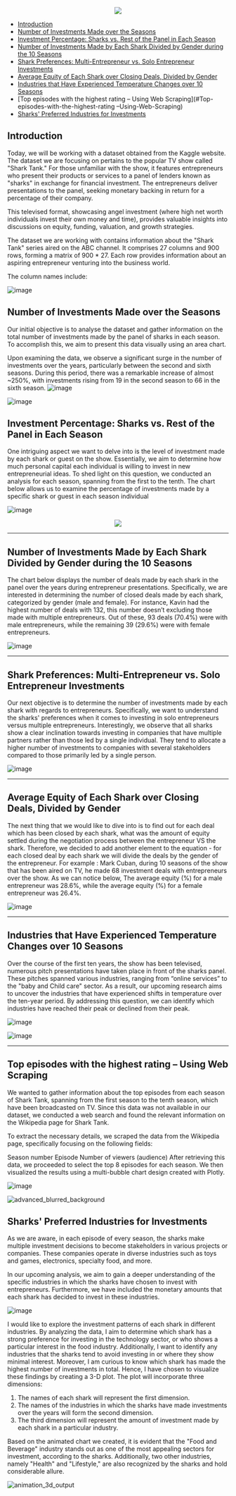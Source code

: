 <p align="center">
  <img src="images/shark_tank_header.jpg" />
</p>




* [Introduction](#Introduction)
* [Number of Investments Made over the Seasons](#Number-of-Investments-Made-over-the-Seasons)
* [Investment Percentage: Sharks vs. Rest of the Panel in Each Season](#Investment-Percentage-Sharks-vs-Rest-of-the-Panel-in-Each-Season)
* [Number of Investments Made by Each Shark Divided by Gender during the 10 Seasons](#Number-of-Investments-Made-by-Each-Shark-Divided-by-Gender-during-the-10-Seasons)
* [Shark Preferences: Multi-Entrepreneur vs. Solo Entrepreneur Investments](#Shark-Preferences-Multi-Entrepreneur-vs-Solo-Entrepreneur-Investments)
* [Average Equity of Each Shark over Closing Deals, Divided by Gender](#Average-Equity-of-Each-Shark-over-Closing-Deals,-Divided-by-Gender)
* [Industries that Have Experienced Temperature Changes over 10 Seasons](#Industries-that-Have-Experienced-Temperature-Changes-over-10-Seasons)
* [Top episodes with the highest rating  – Using Web Scraping](#Top-episodes-with-the-highest-rating –Using-Web-Scraping)
* [Sharks' Preferred Industries for Investments](#sharks-preferred-industries-for-investments)


## Introduction 
Today, we will be working with a dataset obtained from the Kaggle website. The dataset we are focusing on pertains to the popular TV show called "Shark Tank." For those unfamiliar with the show, it features entrepreneurs who present their products or services to a panel of lenders known as "sharks" in exchange for financial investment. The entrepreneurs deliver presentations to the panel, seeking monetary backing in return for a percentage of their company.

This televised format, showcasing angel investment (where high net worth individuals invest their own money and time), provides valuable insights into discussions on equity, funding, valuation, and growth strategies.

The dataset we are working with contains information about the "Shark Tank" series aired on the ABC channel. It comprises 27 columns and 900 rows, forming a matrix of 900 * 27. Each row provides information about an aspiring entrepreneur venturing into the business world.

The column names include: 

![image](https://github.com/AnalyticsForPleasure/dive_into_shark_tank/assets/28948369/9f9be082-00ef-4844-8fb0-330163f23da2)

## Number of Investments Made over the Seasons
Our initial objective is to analyse the dataset and gather information on the total number of investments made by the panel of sharks in each season. To accomplish this, we aim to present this data visually using an area chart.

Upon examining the data, we observe a significant surge in the number of investments over the years, particularly between the second and sixth seasons. During this period, there was a remarkable increase of almost  ~250%, with investments rising from 19 in the second season to 66 in the sixth season.
![image](https://github.com/AnalyticsForPleasure/dive_into_shark_tank/assets/28948369/488badf2-956e-4b1c-9813-cc85a0d8fad6)


![image](https://github.com/AnalyticsForPleasure/dive_into_shark_tank/assets/28948369/2865a78f-c59f-4e52-8452-c883aa7481ca)


## Investment Percentage: Sharks vs. Rest of the Panel in Each Season
One intriguing aspect we want to delve into is the level of investment made by each shark or guest on the show. Essentially, we aim to determine how much personal capital each individual is willing to invest in new entrepreneurial ideas. To shed light on this question, we conducted an analysis for each season, spanning from the first to the tenth. The chart below allows us to examine the percentage of investments made by a specific shark or guest in each season individual

![image](https://github.com/AnalyticsForPleasure/dive_into_shark_tank/assets/28948369/f83289b9-de27-4f3c-9c15-fc158960f0eb)



<p align="center">
  <img src="images/whaffle_seasons/waffle_plot.gif">
</p>


---

## Number of Investments Made by Each Shark Divided by Gender during the 10 Seasons
The chart below displays the number of deals made by each shark in the panel over the years during entrepreneur presentations. Specifically, we are interested in determining the number of closed deals made by each shark, categorized by gender (male and female). For instance, Kavin had the highest number of deals with 132, this number doesn’t excluding those made with multiple entrepreneurs. Out of these, 93 deals (70.4%) were with male entrepreneurs, while the remaining 39 (29.6%) were with female entrepreneurs.

![image](https://github.com/AnalyticsForPleasure/dive_into_shark_tank/assets/28948369/cb3534ad-fd37-4580-bc62-2ae04acf3297)

---

## Shark Preferences: Multi-Entrepreneur vs. Solo Entrepreneur Investments
Our next objective is to determine the number of investments made by each shark with regards to entrepreneurs. Specifically, we want to understand the sharks' preferences when it comes to investing in solo entrepreneurs versus multiple entrepreneurs.
Interestingly, we observe that all sharks show a clear inclination towards investing in companies that have multiple partners rather than those led by a single individual. They tend to allocate a higher number of investments to companies with several stakeholders compared to those primarily led by a single person.

![image](https://github.com/AnalyticsForPleasure/dive_into_shark_tank/assets/28948369/4deb1b6c-c7c4-440c-bb53-4132d4822100)


---

## Average Equity of Each Shark over Closing Deals, Divided by Gender
The next thing that we would like to dive into is to find out for each deal which has been closed by each shark, what was the amount of equity settled during the negotiation process between the entrepreneur VS the shark. Therefore, we decided to add another element to the equation - for each closed deal by each shark we will divide the deals by the gender of the entrepreneur. For example : Mark Cuban, during 10 seasons of the show that has been aired on TV, he made 68 investment deals with entrepreneurs over the show. As we can notice below, The average equity (%) for a male entrepreneur was 28.6%, while the average equity (%) for a female entrepreneur was 26.4%.



![image](https://github.com/AnalyticsForPleasure/dive_into_shark_tank/assets/28948369/ecc19377-a3da-41f0-b224-ffd21aab5f29)

---

## Industries that Have Experienced Temperature Changes over 10 Seasons

Over the course of the first ten years, the show has been televised, numerous pitch presentations have taken place in front of the sharks panel. These pitches spanned various industries, ranging from “online services” to the "baby and Child care" sector. As a result, our upcoming research aims to uncover the industries that have experienced shifts in temperature over the ten-year period. By addressing this question, we can identify which industries have reached their peak or declined from their peak.

![image](https://github.com/AnalyticsForPleasure/dive_into_shark_tank/assets/28948369/0bdd6110-3eaf-4931-b27b-181f99074266)




![image](https://github.com/AnalyticsForPleasure/dive_into_shark_tank/assets/28948369/6a449aee-3478-453b-b346-579cf2de9381)




---
## Top episodes with the highest rating  – Using Web Scraping

We wanted to gather information about the top episodes from each season of Shark Tank, spanning from the first season to the tenth season, which have been broadcasted on TV. Since this data was not available in our dataset, we conducted a web search and found the relevant information on the Wikipedia page for Shark Tank.

To extract the necessary details, we scraped the data from the Wikipedia page, specifically focusing on the following fields:

Season number
Episode
Number of viewers (audience)
After retrieving this data, we proceeded to select the top 8 episodes for each season. We then visualized the results using a multi-bubble chart design created with Plotly.

![image](https://github.com/AnalyticsForPleasure/dive_into_shark_tank/assets/28948369/2ce1c7d9-48f0-4f9d-8235-bedc4e897da0)



![advanced_blurred_background](https://github.com/AnalyticsForPleasure/dive_into_shark_tank/assets/28948369/c537fc18-8027-4f90-8d05-67c42ac8fd0f)







## Sharks' Preferred Industries for Investments
As we are aware, in each episode of every season, the sharks make multiple investment decisions to become stakeholders in various projects or companies. These companies operate in diverse industries such as toys and games, electronics, specialty food, and more.

In our upcoming analysis, we aim to gain a deeper understanding of the specific industries in which the sharks have chosen to invest with entrepreneurs. Furthermore, we have included the monetary amounts that each shark has decided to invest in these industries. 



![image](https://github.com/AnalyticsForPleasure/dive_into_shark_tank/assets/28948369/2ec8d609-5f7e-4fe1-b504-a6f5443c2e43)


I would like to explore the investment patterns of each shark in different industries. By analyzing the data, I aim to determine which shark has a strong preference for investing in the technology sector, or who shows a particular interest in the food industry. Additionally, I want to identify any industries that the sharks tend to avoid investing in or where they show minimal interest. Moreover, I am curious to know which shark has made the highest number of investments in total. 
Hence, I have chosen to visualize these findings by creating a 3-D plot. The plot will incorporate three dimensions:
1.	The names of each shark will represent the first dimension.
2.	The names of the industries in which the sharks have made investments over the years will form the second dimension.
3.	The third dimension will represent the amount of investment made by each shark in a particular industry.





Based on the animated chart we created, it is evident that the "Food and Beverage" industry stands out as one of the most appealing sectors for investment, according to the sharks. Additionally, two other industries, namely "Health" and "Lifestyle," are also recognized by the sharks and hold considerable allure.

![animation_3d_output](https://github.com/AnalyticsForPleasure/dive_into_shark_tank/assets/28948369/13046d22-9c9c-422e-953c-8f4c27c067f7)





